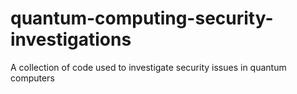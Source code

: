 # quantum-computing-security-investigations
A collection of code used to investigate security issues in quantum computers
